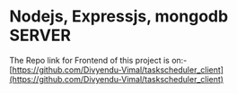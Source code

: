 # Nodejs, Expressjs, mongodb SERVER
The Repo link for Frontend of this project is on:- 
[https://github.com/Divyendu-Vimal/taskscheduler_client](https://github.com/Divyendu-Vimal/taskscheduler_client)
